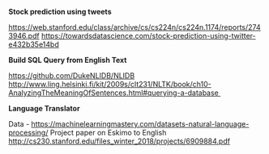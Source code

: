 **Stock prediction using tweets**  

https://web.stanford.edu/class/archive/cs/cs224n/cs224n.1174/reports/2743946.pdf
https://towardsdatascience.com/stock-prediction-using-twitter-e432b35e14bd

**Build SQL Query from English Text**  

https://github.com/DukeNLIDB/NLIDB
http://www.ling.helsinki.fi/kit/2009s/clt231/NLTK/book/ch10-AnalyzingTheMeaningOfSentences.html#querying-a-database 

**Language Translator**  

Data - https://machinelearningmastery.com/datasets-natural-language-processing/
Project paper on Eskimo to English  
http://cs230.stanford.edu/files_winter_2018/projects/6909884.pdf
